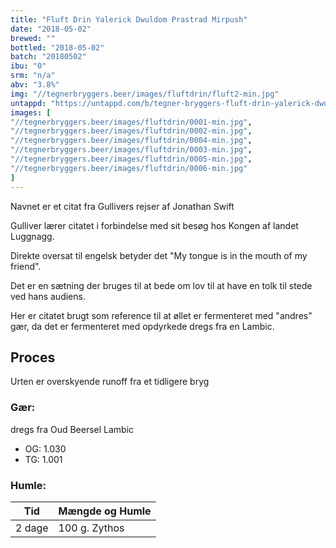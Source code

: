 ```yaml
---
title: "Fluft Drin Yalerick Dwuldom Prastrad Mirpush"
date: "2018-05-02"
brewed: ""
bottled: "2018-05-02"
batch: "20180502"
ibu: "0"
srm: "n/a"
abv: "3.8%"
img: "//tegnerbryggers.beer/images/fluftdrin/fluft2-min.jpg"
untappd: "https://untappd.com/b/tegner-bryggers-fluft-drin-yalerick-dwuldom-prastrad-mirpush/2640873"
images: [
"//tegnerbryggers.beer/images/fluftdrin/0001-min.jpg",
"//tegnerbryggers.beer/images/fluftdrin/0002-min.jpg",
"//tegnerbryggers.beer/images/fluftdrin/0004-min.jpg",
"//tegnerbryggers.beer/images/fluftdrin/0003-min.jpg",
"//tegnerbryggers.beer/images/fluftdrin/0005-min.jpg",
"//tegnerbryggers.beer/images/fluftdrin/0006-min.jpg"
]
---
```


Navnet er et citat fra Gullivers rejser af Jonathan Swift

Gulliver lærer citatet i forbindelse med sit besøg hos Kongen af landet Luggnagg.

Direkte oversat til engelsk betyder det "My tongue is in the mouth of my friend".

Det er en sætning der bruges til at bede om lov til at have en tolk til stede ved hans audiens.

Her er citatet brugt som reference til at øllet er fermenteret med "andres" gær, da det er fermenteret med opdyrkede dregs fra en Lambic.

## Proces

Urten er overskyende runoff fra et tidligere bryg

### Gær:

dregs fra Oud Beersel Lambic

* OG: 1.030
* TG: 1.001

### Humle:

| Tid    | Mængde og Humle |
| ------ | --------------- |
| 2 dage | 100 g. Zythos   |
